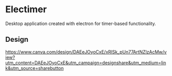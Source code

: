 # Electimer

Desktop application created with electron for timer-based functionality.

## Design

https://www.canva.com/design/DAEeJOyoCxE/xRlSk_pUn77ArtNZlzAcMw/view?utm_content=DAEeJOyoCxE&utm_campaign=designshare&utm_medium=link&utm_source=sharebutton